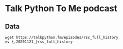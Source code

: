# Talk Python To Me podcast

## Data

```
wget https://talkpython.fm/episodes/rss_full_history
mv {,20201121_}rss_full_history
```
